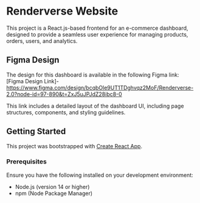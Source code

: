 # Renderverse Website

This project is a React.js-based frontend for an e-commerce dashboard, designed to provide a seamless user experience for managing products, orders, users, and analytics.

## Figma Design

The design for this dashboard is available in the following Figma link:  
[Figma Design Link]- https://www.figma.com/design/bcqbOle9UT1TDghvqz2MoF/Renderverse-2.0?node-id=97-890&t=ZxJ5uJPJdZ28ibc8-0

This link includes a detailed layout of the dashboard UI, including page structures, components, and styling guidelines.

## Getting Started

This project was bootstrapped with [Create React App](https://github.com/facebook/create-react-app).

### Prerequisites

Ensure you have the following installed on your development environment:
- Node.js (version 14 or higher)
- npm (Node Package Manager)

